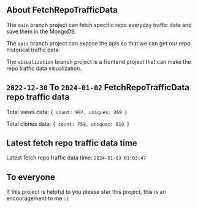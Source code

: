 ## About FetchRepoTrafficData

The `main` branch project can fetch specific repo everyday traffic data and save them in the MongoDB.

The `apis` branch project can expose the apis so that we can get our repo historical traffic data.

The `visualization` branch project is a frontend project that can make the repo traffic data visualization.

## `2022-12-30` To `2024-01-02` FetchRepoTrafficData repo traffic data

Total views data: `{ count: 997, uniques: 269 }`

Total clones data: `{ count: 759, uniques: 519 }`

## Latest fetch repo traffic data time

Latest fetch repo traffic data time: `2024-01-03 01:03:47`

## To everyone

If this project is helpful to you please star this project, this is an encouragement to me `:)`



